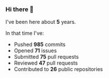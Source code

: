### Hi there 👋

I've been here about **5** years.

In that time I've:

- Pushed **985** commits
- Opened **71** issues
- Submitted **75** pull requests
- Reviewed **47** pull requests
- Contributed to **26** public repositories

<!-- ![My scrobbles](https://lastfm-recently-played.vercel.app/api?user=dotdub) -->
